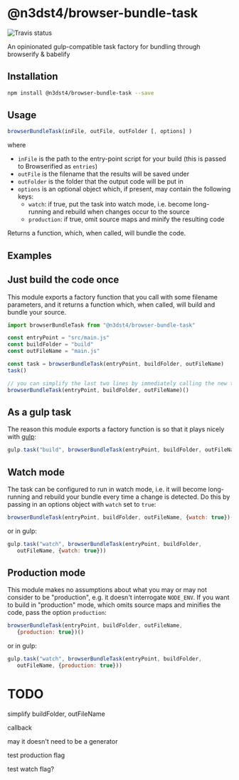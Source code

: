 # @n3dst4/browser-bundle-task

![Travis status](https://travis-ci.org/n3dst4/browser-bundle-task.svg)

An opinionated gulp-compatible task factory for bundling through browserify & babelify

## Installation

```sh
npm install @n3dst4/browser-bundle-task --save
```

## Usage

```js
browserBundleTask(inFile, outFile, outFolder [, options] )
```

where

* `inFile` is the path to the entry-point script for your build (this is passed to Browserified as `entries`)
* `outFile` is the filename that the results will be saved under
* `outFolder` is the folder that the output code will be put in
* `options` is an optional object which, if present, may contain the following keys:
   * `watch`: if true, put the task into watch mode, i.e. become long-running and rebuild when changes occur to the source
   * `production`: if true, omit source maps and minify the resulting code

Returns a function, which, when called, will bundle the code.

## Examples

## Just build the code once

This module exports a factory function that you call with some filename parameters, and it returns a function which, when called, will build and bundle your source.

```js
import browserBundleTask from "@n3dst4/browser-bundle-task"

const entryPoint = "src/main.js"
const buildFolder = "build"
const outFileName = "main.js"

const task = browserBundleTask(entryPoint, buildFolder, outFileName)
task()

// you can simplify the last two lines by immediately calling the new task:
browserBundleTask(entryPoint, buildFolder, outFileName)()
```

## As a gulp task

The reason this module exports a factory function is so that it plays nicely with [gulp][gulp]:

```js
gulp.task("build", browserBundleTask(entryPoint, buildFolder, outFileName))
```

## Watch mode

The task can be configured to run in watch mode, i.e. it will become long-running and rebuild your bundle every time a change is detected. Do this by passing in an options object with `watch` set to `true`:

```js
browserBundleTask(entryPoint, buildFolder, outFileName, {watch: true})()
```

or in gulp:
```js
gulp.task("watch", browserBundleTask(entryPoint, buildFolder,
   outFileName, {watch: true}))
```

## Production mode

This module makes no assumptions about what you may or may not consider to be "production", e.g. it doesn't interrogate `NODE_ENV`. If you want to build in "production" mode, which omits source maps and minifies the code, pass the option `production`:

```js
browserBundleTask(entryPoint, buildFolder, outFileName,
   {production: true})()
```

or in gulp:
```js
gulp.task("watch", browserBundleTask(entryPoint, buildFolder,
   outFileName, {production: true}))
```



# TODO

simplify buildFolder, outFileName

callback

may it doesn't need to be a generator

test production flag

test watch flag?



[gulp]: http://gulpjs.com/
